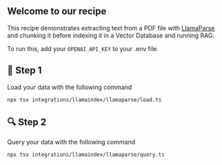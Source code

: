 ## Welcome to our recipe

This recipe demonstrates extracting text from a PDF file with [LlamaParse](https://www.llamaindex.ai/llamaparse) and chunking it before indexing it in a Vector Database and running RAG. 

To run this, add your `OPENAI_API_KEY` to your .env file. 

## 🌱 Step 1
Load your data with the following command


```bash
npx tsx integrations/llamaindex/llamaparse/load.ts
```

## 🔍 Step 2
Query your data with the following command

```bash
npx tsx integrations/llamaindex/llamaparse/query.ts
```
